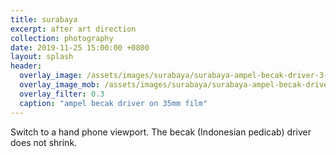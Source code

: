 ```yaml
---
title: surabaya
excerpt: after art direction
collection: photography
date: 2019-11-25 15:00:00 +0800
layout: splash
header:
  overlay_image: /assets/images/surabaya/surabaya-ampel-becak-driver-3-ed-2-1280w.jpg
  overlay_image_mob: /assets/images/surabaya/surabaya-ampel-becak-driver-3-ed-720w.jpg
  overlay_filter: 0.3
  caption: "ampel becak driver on 35mm film"
---
```

Switch to a hand phone viewport. The becak (Indonesian pedicab) driver does not shrink.